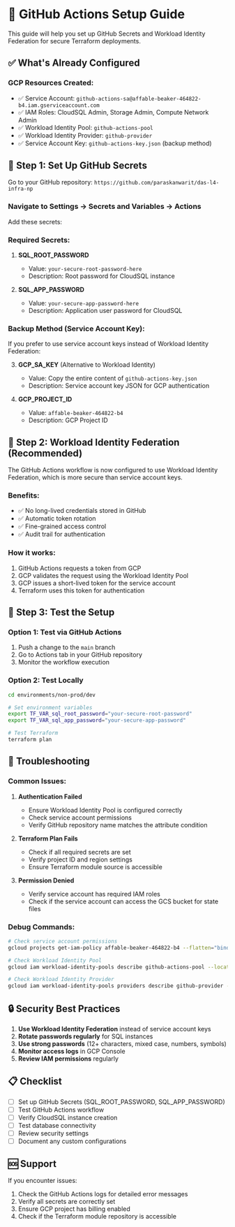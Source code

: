 # 🚀 GitHub Actions Setup Guide

This guide will help you set up GitHub Secrets and Workload Identity Federation for secure Terraform deployments.

## ✅ What's Already Configured

### GCP Resources Created:
- ✅ Service Account: `github-actions-sa@affable-beaker-464822-b4.iam.gserviceaccount.com`
- ✅ IAM Roles: CloudSQL Admin, Storage Admin, Compute Network Admin
- ✅ Workload Identity Pool: `github-actions-pool`
- ✅ Workload Identity Provider: `github-provider`
- ✅ Service Account Key: `github-actions-key.json` (backup method)

## 🔐 Step 1: Set Up GitHub Secrets

Go to your GitHub repository: `https://github.com/paraskanwarit/das-l4-infra-np`

### Navigate to Settings → Secrets and Variables → Actions

Add these secrets:

### **Required Secrets:**

1. **SQL_ROOT_PASSWORD**
   - Value: `your-secure-root-password-here`
   - Description: Root password for CloudSQL instance

2. **SQL_APP_PASSWORD**
   - Value: `your-secure-app-password-here`
   - Description: Application user password for CloudSQL

### **Backup Method (Service Account Key):**
If you prefer to use service account keys instead of Workload Identity Federation:

3. **GCP_SA_KEY** (Alternative to Workload Identity)
   - Value: Copy the entire content of `github-actions-key.json`
   - Description: Service account key JSON for GCP authentication

4. **GCP_PROJECT_ID**
   - Value: `affable-beaker-464822-b4`
   - Description: GCP Project ID

## 🔐 Step 2: Workload Identity Federation (Recommended)

The GitHub Actions workflow is now configured to use Workload Identity Federation, which is more secure than service account keys.

### Benefits:
- ✅ No long-lived credentials stored in GitHub
- ✅ Automatic token rotation
- ✅ Fine-grained access control
- ✅ Audit trail for authentication

### How it works:
1. GitHub Actions requests a token from GCP
2. GCP validates the request using the Workload Identity Pool
3. GCP issues a short-lived token for the service account
4. Terraform uses this token for authentication

## 🧪 Step 3: Test the Setup

### Option 1: Test via GitHub Actions
1. Push a change to the `main` branch
2. Go to Actions tab in your GitHub repository
3. Monitor the workflow execution

### Option 2: Test Locally
```bash
cd environments/non-prod/dev

# Set environment variables
export TF_VAR_sql_root_password="your-secure-root-password"
export TF_VAR_sql_app_password="your-secure-app-password"

# Test Terraform
terraform plan
```

## 🔧 Troubleshooting

### Common Issues:

1. **Authentication Failed**
   - Ensure Workload Identity Pool is configured correctly
   - Check service account permissions
   - Verify GitHub repository name matches the attribute condition

2. **Terraform Plan Fails**
   - Check if all required secrets are set
   - Verify project ID and region settings
   - Ensure Terraform module source is accessible

3. **Permission Denied**
   - Verify service account has required IAM roles
   - Check if the service account can access the GCS bucket for state files

### Debug Commands:
```bash
# Check service account permissions
gcloud projects get-iam-policy affable-beaker-464822-b4 --flatten="bindings[].members" --filter="bindings.members:github-actions-sa@affable-beaker-464822-b4.iam.gserviceaccount.com"

# Check Workload Identity Pool
gcloud iam workload-identity-pools describe github-actions-pool --location=global

# Check Workload Identity Provider
gcloud iam workload-identity-pools providers describe github-provider --workload-identity-pool=github-actions-pool --location=global
```

## 🔒 Security Best Practices

1. **Use Workload Identity Federation** instead of service account keys
2. **Rotate passwords regularly** for SQL instances
3. **Use strong passwords** (12+ characters, mixed case, numbers, symbols)
4. **Monitor access logs** in GCP Console
5. **Review IAM permissions** regularly

## 📋 Checklist

- [ ] Set up GitHub Secrets (SQL_ROOT_PASSWORD, SQL_APP_PASSWORD)
- [ ] Test GitHub Actions workflow
- [ ] Verify CloudSQL instance creation
- [ ] Test database connectivity
- [ ] Review security settings
- [ ] Document any custom configurations

## 🆘 Support

If you encounter issues:
1. Check the GitHub Actions logs for detailed error messages
2. Verify all secrets are correctly set
3. Ensure GCP project has billing enabled
4. Check if the Terraform module repository is accessible 